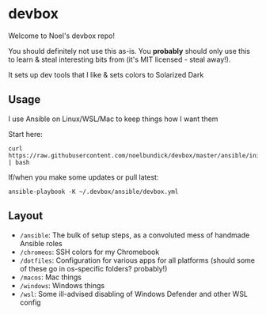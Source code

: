 # devbox

Welcome to Noel's devbox repo! 

You should definitely not use this as-is. You **probably** should only use this to learn & steal interesting bits from (it's MIT licensed - steal away!).

It sets up dev tools that I like & sets colors to Solarized Dark

## Usage

I use Ansible on Linux/WSL/Mac to keep things how I want them

Start here:

```shell
curl https://raw.githubusercontent.com/noelbundick/devbox/master/ansible/init.sh | bash
```

If/when you make some updates or pull latest:

```shell
ansible-playbook -K ~/.devbox/ansible/devbox.yml
```

## Layout

* `/ansible`: The bulk of setup steps, as a convoluted mess of handmade Ansible roles
* `/chromeos`: SSH colors for my Chromebook
* `/dotfiles`: Configuration for various apps for all platforms (should some of these go in os-specific folders? probably!)
* `/macos`: Mac things
* `/windows`: Windows things
* `/wsl`: Some ill-advised disabling of Windows Defender and other WSL config
